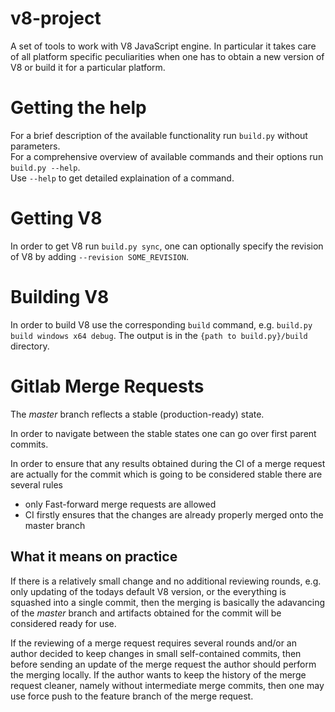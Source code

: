 v8-project
==========

A set of tools to work with V8 JavaScript engine. In particular it takes care of all platform specific peculiarities when one has to obtain a new version of V8 or build it for a particular platform.

Getting the help
================

For a brief description of the available functionality run `build.py` without parameters.  
For a comprehensive overview of available commands and their options run `build.py --help`.  
Use `--help` to get detailed explaination of a command.


Getting V8
==========

In order to get V8 run `build.py sync`, one can optionally specify the revision of V8 by adding `--revision SOME_REVISION`.


Building V8
===========

In order to build V8 use the corresponding `build` command, e.g. `build.py build windows x64 debug`. The output is in the `{path to build.py}/build` directory.

Gitlab Merge Requests
=====================

The *master* branch reflects a stable (production-ready) state.

In order to navigate between the stable states one can go over first parent commits.

In order to ensure that any results obtained during the CI of a merge request are actually for the commit which is going to be considered stable there are several rules
* only Fast-forward merge requests are allowed
* CI firstly ensures that the changes are already properly merged onto the master branch

What it means on practice
-------------------------

If there is a relatively small change and no additional reviewing rounds, e.g. only updating of the todays default V8 version, or the everything is squashed into a single commit, then the merging is basically the adavancing of the *master* branch and artifacts obtained for the commit will be considered ready for use.

If the reviewing of a merge request requires several rounds and/or an author decided to keep changes in small self-contained commits, then before sending an update of the merge request the author should perform the merging locally. If the author wants to keep the history of the merge request cleaner, namely without intermediate merge commits, then one may use force push to the feature branch of the merge request.
